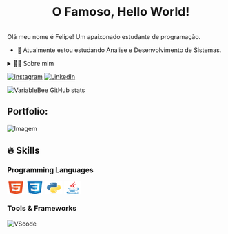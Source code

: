 <!--título-->
<div id="user-content-toc">
  <ul align="center">
    <summary><h1 style="display: inline-block">O Famoso, Hello World!</h1></summary>
</div>

<!-- Presentation -->
<p>
  Olá meu nome é Felipe! Um apaixonado estudante de programação.

  - 🌱 Atualmente estou estudando Analise e Desenvolvimento de Sistemas.

</p>

<!-- Dropdown -->
<details>
  <summary>👨‍💻 Sobre mim </summary>

  - 💬 Meu nome é Felipe. Aos 16 anos, perdi uma perna em um acidente. Durante a recuperação em casa, descobri a programação, um mundo novo onde poderia criar jogos e aplicações. Encontrei na programação não apenas uma habilidade, mas uma forma de superar minha perda e me apaixonei por essa nova jornada. Cada linha de código tornou-se um passo em direção a uma versão reinventada de mim mesmo, preenchendo o vazio com oportunidades e uma comunidade de desenvolvedores solidária. Hoje, a programação não é apenas uma habilidade técnica, mas uma jornada emocionante de autodescoberta e superação.
  - 
</details>

<!-- Links -->
[![Instagram](https://img.shields.io/badge/Instagram-E4405F?style=for-the-badge&logo=instagram&logoColor=white)](https://www.instagram.com/piresfelipe_07/)
[![LinkedIn](https://img.shields.io/badge/LinkedIn-0077B5?style=for-the-badge&logo=linkedin&logoColor=white)](https://www.linkedin.com/in/felipepires07/)

<!-- GithubStats -->
![VariableBee GitHub stats](https://github-readme-stats.vercel.app/api?username=FelipeP9&show_icons=true&theme=gotham)

<!-- Portfolio -->
## Portfolio:


<!-- GIF -->
<p align="left">
  <img align="center" src="https://github.com/VariableBee/VariableBee/assets/77739311/4e9f41af-6b57-49a7-b15a-74322e96b4d7" alt="Imagem">
</p>

## 🔥 Skills
<!-- Skills: Programming Languages -->
  <div style="flex-basis: 48%;">
    <h3>Programming Languages</h3>
    <img align="center" alt="HTML" height="30" width="40" src="https://raw.githubusercontent.com/devicons/devicon/master/icons/html5/html5-original.svg">
    <img align="center" alt="CSS" height="30" width="40" src="https://raw.githubusercontent.com/devicons/devicon/master/icons/css3/css3-original.svg">
    <img align="center" alt="Python" height="30" width="40" src="https://raw.githubusercontent.com/devicons/devicon/master/icons/python/python-original.svg">
    <img align="center" alt="Java" height="30" width="40" src="https://raw.githubusercontent.com/devicons/devicon/master/icons/java/java-original.svg">
  </div>
  
  <!-- Skills: Tools & Frameworks -->
  <div style="flex-basis: 48%;">
    <h3>Tools & Frameworks</h3>
    <img align="center" alt="VScode" height="30" width="40" src="https://cdn.jsdelivr.net/gh/devicons/devicon/icons/vscode/vscode-original.svg">
  </div>
  
  <!-- Skills: Libraries -->
  <div style="flex-basis: 48%;">
    <!-- <h3>Libraries</h3>
  </div>
